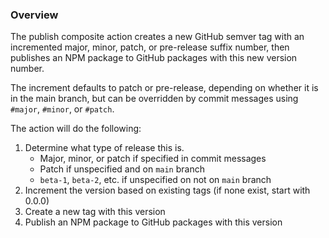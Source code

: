 ### Overview

The publish composite action creates a new GitHub semver tag with an incremented major, minor, patch, or pre-release suffix number, then publishes an NPM package to GitHub packages with this new version number.

The increment defaults to patch or pre-release, depending on whether it is in the main branch, but can be overridden by commit messages using `#major`, `#minor`, or `#patch`.

The action will do the following:

1. Determine what type of release this is.
    - Major, minor, or patch if specified in commit messages
    - Patch if unspecified and on `main` branch
    - `beta-1`, `beta-2`, etc. if unspecified on not on `main` branch
2. Increment the version based on existing tags (if none exist, start with 0.0.0)
3. Create a new tag with this version
4. Publish an NPM package to GitHub packages with this version
